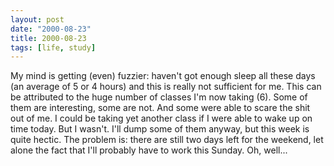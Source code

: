```yaml
---
layout: post
date: "2000-08-23"
title: 2000-08-23
tags: [life, study]
---
```

My mind is getting (even) fuzzier: haven't got enough sleep all
these days (an average of 5 or 4 hours) and this is really not
sufficient for me. This can be attributed to the huge number of
classes I'm now taking (6). Some of them are interesting, some are
not. And some were able to scare the shit out of me. I could be
taking yet another class if I were able to wake up on time today.
But I wasn't. I'll dump some of them anyway, but this week is quite
hectic. The problem is: there are still two days left for the
weekend, let alone the fact that I'll probably have to work this
Sunday. Oh, well...

